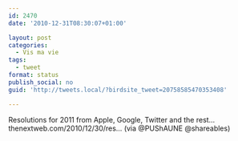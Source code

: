 ```yaml
---
id: 2470
date: '2010-12-31T08:30:07+01:00'

layout: post
categories:
  - Vis ma vie
tags:
  - tweet
format: status
publish_social: no
guid: 'http://tweets.local/?birdsite_tweet=20758585470353408'

---
```


Resolutions for 2011 from Apple, Google, Twitter and the rest… thenextweb.com/2010/12/30/res… (via @PUShAUNE @shareables)